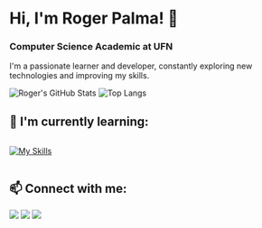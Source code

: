 # Hi, I'm Roger Palma! 👋
### Computer Science Academic at UFN

I'm a passionate learner and developer, constantly exploring new technologies and improving my skills.

![Roger's GitHub Stats](https://github-profile-summary-cards.vercel.app/api/cards/profile-details?username=rogerdapalma&theme=dark)
![Top Langs](https://github-readme-stats.vercel.app/api/top-langs/?username=rogerdapalma&layout=compact&langs_count=10&theme=dark&hide_border=true)

## 🌱 I'm currently learning:

<div style="display: flex; justify-content: space-between; align-items: center; flex-wrap: wrap;">
  
  [![My Skills](https://skillicons.dev/icons?i=javascript,typescript,react,nodejs,html,css,git,java,python,figma,arduino)](https://skillicons.dev)
  
</div>

## 📫 Connect with me:

<div>
  <a href="https://www.instagram.com/rogerpalma_/" target="_blank"><img src="https://img.shields.io/badge/-Instagram-%23E4405F?style=for-the-badge&logo=instagram&logoColor=white" target="_blank"></a>
  <a href="mailto:rogerdapalma@gmail.com"><img src="https://img.shields.io/badge/Gmail-D14836?style=for-the-badge&logo=gmail&logoColor=white"></a>
  <a href="https://www.linkedin.com/in/roger-palma-1b357225b/" target="_blank"><img src="https://img.shields.io/badge/-LinkedIn-%230077B5?style=for-the-badge&logo=linkedin&logoColor=white" target="_blank"></a> 
</div>

       
          
            
          
